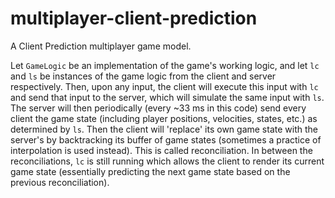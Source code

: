 # multiplayer-client-prediction

A Client Prediction multiplayer game model.

Let `GameLogic` be an implementation of the game's working logic, and let `lc` and `ls` be instances of the game logic from the client and server respectively. Then, upon any input, the client will execute this input with `lc` and send that input to the server, which will simulate the same input with `ls`.
The server will then periodically (every ~33 ms in this code) send every client the game state (including player positions, velocities, states, etc.) as determined by `ls`. Then the client will 'replace' its own game state with the server's by backtracking its buffer of game states (sometimes a practice of interpolation is used instead). This is called reconciliation. In between the reconciliations, `lc` is still running which allows the client to render its current game state (essentially predicting the next game state based on the previous reconciliation).
